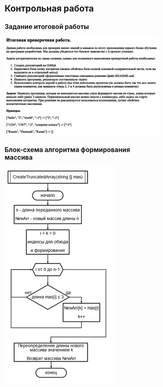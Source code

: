 # Контрольная работа


## Задание итоговой работы
![Picture](Task.png)


## Блок-схема алгоритма формирования массива 
![Picture](Diagram.png)





